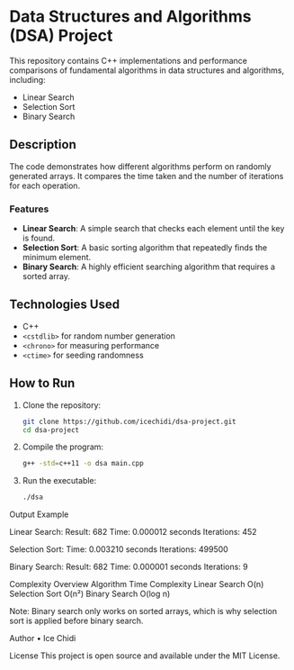 # Data Structures and Algorithms (DSA) Project

This repository contains C++ implementations and performance comparisons of fundamental algorithms in data structures and algorithms, including:

- Linear Search
- Selection Sort
- Binary Search

## Description

The code demonstrates how different algorithms perform on randomly generated arrays. It compares the time taken and the number of iterations for each operation.

### Features

- **Linear Search**: A simple search that checks each element until the key is found.
- **Selection Sort**: A basic sorting algorithm that repeatedly finds the minimum element.
- **Binary Search**: A highly efficient searching algorithm that requires a sorted array.

## Technologies Used

- C++
- `<cstdlib>` for random number generation
- `<chrono>` for measuring performance
- `<ctime>` for seeding randomness

## How to Run

1. Clone the repository:
   ```bash
   git clone https://github.com/icechidi/dsa-project.git
   cd dsa-project

2.	Compile the program:
    ```bash
    g++ -std=c++11 -o dsa main.cpp

3.	Run the executable:
    ```bash
    ./dsa
    
Output Example

Linear Search:
 Result: 682
 Time: 0.000012 seconds
 Iterations: 452

Selection Sort:
 Time: 0.003210 seconds
 Iterations: 499500

Binary Search:
 Result: 682
 Time: 0.000001 seconds
 Iterations: 9

Complexity Overview
Algorithm
Time Complexity
Linear Search
O(n)
Selection Sort
O(n²)
Binary Search
O(log n)

Note: Binary search only works on sorted arrays, which is why selection sort is applied before binary search.

Author
	• Ice Chidi

License
This project is open source and available under the MIT License.

